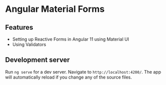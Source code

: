 # Angular Material Forms


## Features

- Setting up Reactive Forms in Angular 11 using Material UI
- Using Validators

## Development server

Run `ng serve` for a dev server. Navigate to `http://localhost:4200/`. The app will automatically reload if you change any of the source files.
